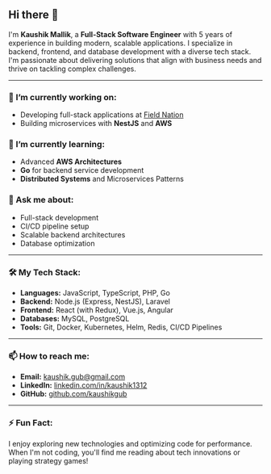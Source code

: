 ## Hi there 👋

I'm **Kaushik Mallik**, a **Full-Stack Software Engineer** with 5 years of experience in building modern, scalable applications. I specialize in backend, frontend, and database development with a diverse tech stack. I'm passionate about delivering solutions that align with business needs and thrive on tackling complex challenges.

---

### 🔭 I’m currently working on:
- Developing full-stack applications at [Field Nation](https://fieldnation.com)
- Building microservices with **NestJS** and **AWS**

### 🌱 I’m currently learning:
- Advanced **AWS Architectures**
- **Go** for backend service development
- **Distributed Systems** and Microservices Patterns

### 💬 Ask me about:
- Full-stack development
- CI/CD pipeline setup
- Scalable backend architectures
- Database optimization

---

### 🛠️ My Tech Stack:
- **Languages:** JavaScript, TypeScript, PHP, Go  
- **Backend:** Node.js (Express, NestJS), Laravel  
- **Frontend:** React (with Redux), Vue.js, Angular  
- **Databases:** MySQL, PostgreSQL  
- **Tools:** Git, Docker, Kubernetes, Helm, Redis, CI/CD Pipelines  

---

### 📫 How to reach me:
- **Email:** [kaushik.gub@gmail.com](mailto:kaushik.gub@gmail.com)
- **LinkedIn:** [linkedin.com/in/kaushik1312](https://linkedin.com/in/kaushik1312)
- **GitHub:** [github.com/kaushikgub](https://github.com/kaushikgub)

---

### ⚡ Fun Fact:
I enjoy exploring new technologies and optimizing code for performance. When I'm not coding, you'll find me reading about tech innovations or playing strategy games!
